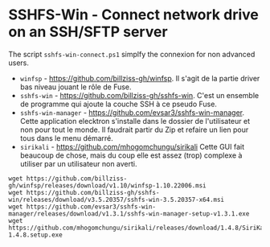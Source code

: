 # SSHFS-Win - Connect network drive on an SSH/SFTP server

The script `sshfs-win-connect.ps1` simplfy the connexion for non advanced users.

* `winfsp` - https://github.com/billziss-gh/winfsp.
  Il s'agit de la partie driver bas niveau jouant le rôle de Fuse.
* `sshfs-win` - https://github.com/billziss-gh/sshfs-win.
  C'est un ensemble de programme qui ajoute la couche SSH à ce pseudo Fuse.
* `sshfs-win-manager` - https://github.com/evsar3/sshfs-win-manager.
  Cette application elecktron s'installe dans le dossier de l'utilisateur
  et non pour tout le monde.
  Il faudrait partir du Zip
  et refaire un lien pour tous dans le menu démarré.
* `sirikali` - https://github.com/mhogomchungu/sirikali
  Cette GUI fait beaucoup de chose,
  mais du coup elle est assez (trop) complexe à utiliser par un utilisateur non averti.

```
wget https://github.com/billziss-gh/winfsp/releases/download/v1.10/winfsp-1.10.22006.msi
wget https://github.com/billziss-gh/sshfs-win/releases/download/v3.5.20357/sshfs-win-3.5.20357-x64.msi
wget https://github.com/evsar3/sshfs-win-manager/releases/download/v1.3.1/sshfs-win-manager-setup-v1.3.1.exe
wget https://github.com/mhogomchungu/sirikali/releases/download/1.4.8/SiriKali-1.4.8.setup.exe
```

